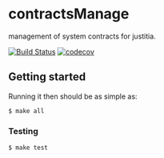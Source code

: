 # contractsManage

management of system contracts for justitia.

[![Build Status](https://circleci.com/gh/DSiSc/contractsManage/tree/master.svg?style=shield)](https://circleci.com/gh/DSiSc/contractsManage/tree/master)
[![codecov](https://codecov.io/gh/DSiSc/contractsManage/branch/master/graph/badge.svg)](https://codecov.io/gh/DSiSc/contractsManage)

## Getting started

Running it then should be as simple as:

```
$ make all
```

### Testing

```
$ make test
```

